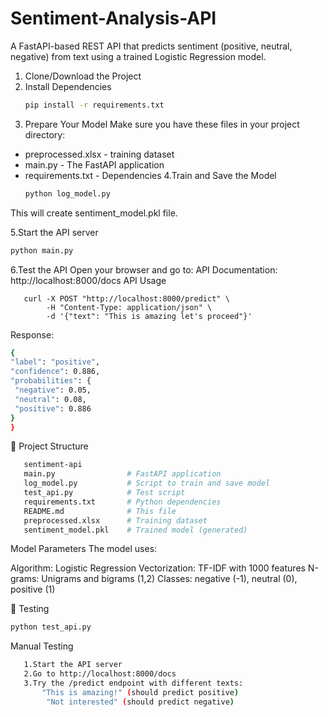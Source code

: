 # Sentiment-Analysis-API
A FastAPI-based REST API that predicts sentiment (positive, neutral, negative) from text using a trained Logistic Regression model.


1. Clone/Download the Project
2. Install Dependencies
   ```bash
   pip install -r requirements.txt
5. Prepare Your Model
    Make sure you have these files in your project directory:

  * preprocessed.xlsx -  training dataset
  * main.py - The FastAPI application
  *  requirements.txt - Dependencies
4.Train and Save the Model
     ```bash
     python log_model.py
This will create sentiment_model.pkl file.

5.Start the API server
  ```bash
python main.py
```
 
6.Test the API
   Open your browser and go to:
   API Documentation: http://localhost:8000/docs
   API Usage 
   
       curl -X POST "http://localhost:8000/predict" \
            -H "Content-Type: application/json" \
            -d '{"text": "This is amazing let's proceed"}'
   Response:
   ```bash
   {
  "label": "positive",
  "confidence": 0.886,
  "probabilities": {
    "negative": 0.05,
    "neutral": 0.08,
    "positive": 0.886
  }
}
```

📁 Project Structure
```bash
   sentiment-api
   main.py                # FastAPI application
   log_model.py           # Script to train and save model
   test_api.py            # Test script
   requirements.txt       # Python dependencies
   README.md              # This file
   preprocessed.xlsx      # Training dataset
   sentiment_model.pkl    # Trained model (generated)
```

Model Parameters
The model uses:

Algorithm: Logistic Regression
Vectorization: TF-IDF with 1000 features
N-grams: Unigrams and bigrams (1,2)
Classes: negative (-1), neutral (0), positive (1)


🧪 Testing
  ``` bash
python test_api.py
```

   Manual Testing
```bash
   1.Start the API server
   2.Go to http://localhost:8000/docs
   3.Try the /predict endpoint with different texts:
       "This is amazing!" (should predict positive)
        "Not interested" (should predict negative)

```

      

       

  

